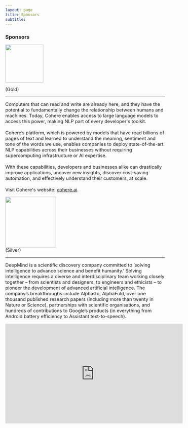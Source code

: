 ```yaml
---
layout: page
title: Sponsors
subtitle: 
---
```


<h3 style='margin-bottom: 10pt;'>Sponsors</h3>
<div class="center">
<div class><img src="/assets/img/sponsors/cohere_wordmark_black.png" style="width:90pt; margin-right:10pt;"></div> <div class style="font-size: 11pt; margin-top:10pt;"> (Gold)</div>
</div>

<hr>
<div class='description' style='font-size: 11pt; margin-bottom: 10pt;'>
Computers that can read and write are already here, and they have the potential to fundamentally change the relationship between humans and machines. Today, Cohere enables access to large language models to access this power, making NLP part of every developer's toolkit.
<br>
<br>
Cohere’s platform, which is powered by models that have read billions of pages of text and learned to understand the meaning, sentiment and tone of the words we use, enables companies to deploy state-of-the-art NLP capabilities across their businesses without requiring supercomputing infrastructure or AI expertise.
<br>
<br>
With these capabilities, developers and businesses alike can drastically improve applications, uncover new insights, discover cost-saving automation, and effectively understand their customers, at scale.
<br>
<br>
Visit Cohere's website: <a href="https://cohere.ai/" target="_blank"> 
cohere.ai</a>.
</div>

<div class="center">

<div class><img src="/assets/img/sponsors/deepmind_logo.jpg" style="width:120pt; margin-right:10pt;" ></div> <div class style="font-size: 11pt;"> (Silver)</div>
</div>

<hr>
<div class='description' style='font-size: 11pt; margin-bottom: 10pt;'>
  DeepMind is a scientific discovery company committed to ‘solving intelligence to advance science and benefit humanity.’ Solving intelligence requires a diverse and interdisciplinary team working closely together – from scientists and designers, to engineers and ethicists – to pioneer the development of advanced artificial intelligence. The company’s breakthroughs include AlphaGo, AlphaFold, over one thousand published research papers (including more than twenty in Nature or Science), partnerships with scientific organisations, and hundreds of contributions to Google’s products (in everything from Android battery efficiency to Assistant text-to-speech).
</div>
<iframe width="560" height="315" src="https://www.youtube.com/embed/79LjT-9lOAk" title="YouTube video player" frameborder="0" allow="accelerometer; autoplay; clipboard-write; encrypted-media; gyroscope; picture-in-picture" allowfullscreen></iframe>


